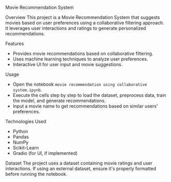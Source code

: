 Movie Recommendation System

Overview
This project is a Movie Recommendation System that suggests movies based on user preferences using a collaborative filtering approach. It leverages user interactions and ratings to generate personalized recommendations.

Features
- Provides movie recommendations based on collaborative filtering.
- Uses machine learning techniques to analyze user preferences.
- Interactive UI for user input and movie suggestions.

Usage
- Open the notebook `movie recommendation using collaborative system.ipynb`.
- Execute the cells step by step to load the dataset, preprocess data, train the model, and generate recommendations.
- Input a movie name to get recommendations based on similar users' preferences.

Technologies Used
- Python
- Pandas
- NumPy
- Scikit-Learn
- Gradio (for UI, if implemented)

Dataset
The project uses a dataset containing movie ratings and user interactions. If using an external dataset, ensure it's properly formatted before running the notebook.



